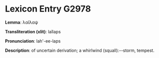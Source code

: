 # Lexicon Entry G2978

**Lemma**: λαῖλαψ

**Transliteration (xlit)**: laîlaps

**Pronunciation**: lah'-ee-laps

**Description**:
of uncertain derivation; a whirlwind (squall):--storm, tempest.
